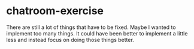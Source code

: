 # chatroom-exercise

There are still a lot of things that have to be fixed. Maybe I wanted to implement too many things.
It could have been better to implement a little less and instead focus on doing those things better.

